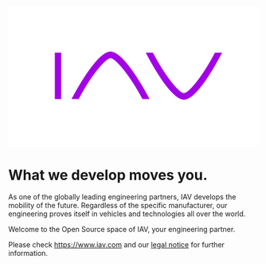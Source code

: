 <img src="https://github.com/iavofficial/.github/blob/main/profile/IAV_Logo_M2_rgb.png" alt="IAV logo" width="600"/>

# What we develop moves you.

As one of the globally leading engineering partners, IAV develops the mobility of the future. Regardless of the specific manufacturer, our engineering proves itself in vehicles and technologies all over the world.

Welcome to the Open Source space of IAV, your engineering partner.

Please check https://www.iav.com and our [legal notice](https://www.iav.com/impressum/) for further information.


<!--

**Here are some ideas to get you started:**

🙋‍♀️ A short introduction - what is your organization all about?
🌈 Contribution guidelines - how can the community get involved?
👩‍💻 Useful resources - where can the community find your docs? Is there anything else the community should know?
🍿 Fun facts - what does your team eat for breakfast?
🧙 Remember, you can do mighty things with the power of [Markdown](https://docs.github.com/github/writing-on-github/getting-started-with-writing-and-formatting-on-github/basic-writing-and-formatting-syntax)
-->
